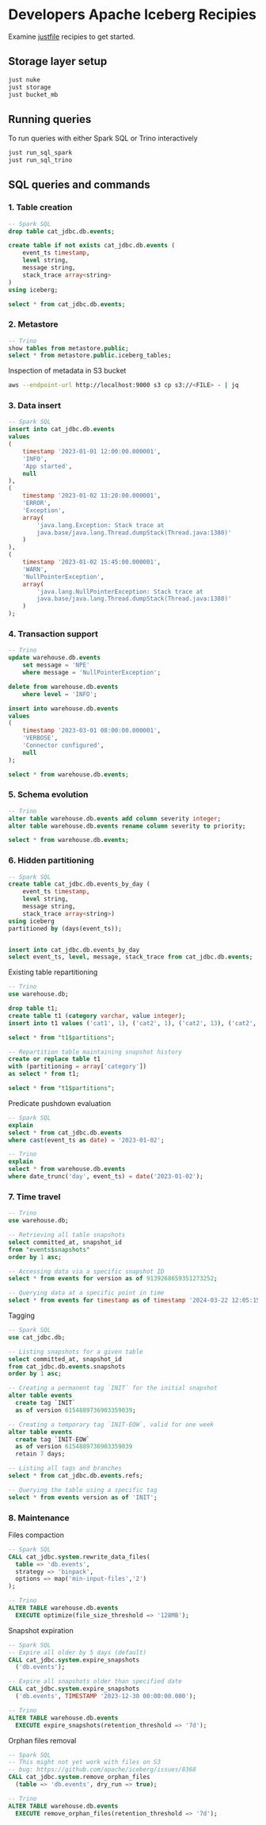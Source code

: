 # Developers Apache Iceberg Recipies
Examine [justfile](./justfile) recipies to get started.

## Storage layer setup
```bash
just nuke
just storage
just bucket_mb
```

## Running queries
To run queries with either Spark SQL or Trino interactively

```bash
just run_sql_spark
just run_sql_trino
```

## SQL queries and commands
### 1. Table creation

```sql
-- Spark SQL
drop table cat_jdbc.db.events;

create table if not exists cat_jdbc.db.events (
    event_ts timestamp,
    level string,
    message string,
    stack_trace array<string>
)
using iceberg;

select * from cat_jdbc.db.events;
```

### 2. Metastore
```sql
-- Trino
show tables from metastore.public;
select * from metastore.public.iceberg_tables;
```
Inspection of metadata in S3 bucket

```bash
aws --endpoint-url http://localhost:9000 s3 cp s3://<FILE> - | jq
```

### 3. Data insert
```sql
-- Spark SQL
insert into cat_jdbc.db.events
values
(
    timestamp '2023-01-01 12:00:00.000001',
    'INFO',
    'App started',
    null
),
(
    timestamp '2023-01-02 13:20:00.000001',
    'ERROR',
    'Exception',
    array(
        'java.lang.Exception: Stack trace at
        java.base/java.lang.Thread.dumpStack(Thread.java:1380)'
    )
),
(
    timestamp '2023-01-02 15:45:00.000001',
    'WARN',
    'NullPointerException',
    array(
        'java.lang.NullPointerException: Stack trace at
        java.base/java.lang.Thread.dumpStack(Thread.java:1380)'
    )
);
```

### 4. Transaction support
```sql
-- Trino
update warehouse.db.events
    set message = 'NPE'
    where message = 'NullPointerException';

delete from warehouse.db.events
    where level = 'INFO';

insert into warehouse.db.events
values
(
    timestamp '2023-03-01 08:00:00.000001',
    'VERBOSE',
    'Connector configured',
    null
);

select * from warehouse.db.events;
```

### 5. Schema evolution
```sql
-- Trino
alter table warehouse.db.events add column severity integer; 
alter table warehouse.db.events rename column severity to priority;

select * from warehouse.db.events;
```

### 6. Hidden partitioning
```sql
-- Spark SQL
create table cat_jdbc.db.events_by_day (
    event_ts timestamp,
    level string,
    message string,
    stack_trace array<string>)
using iceberg
partitioned by (days(event_ts));


insert into cat_jdbc.db.events_by_day
select event_ts, level, message, stack_trace from cat_jdbc.db.events;
```

Existing table repartitioning
```sql
-- Trino
use warehouse.db;

drop table t1;
create table t1 (category varchar, value integer);
insert into t1 values ('cat1', 1), ('cat2', 1), ('cat2', 13), ('cat2', 51);

select * from "t1$partitions";

-- Repartition table maintaining snapshot history
create or replace table t1
with (partitioning = array['category'])
as select * from t1;

select * from "t1$partitions"; 
```

Predicate pushdown evaluation
```sql
-- Spark SQL
explain
select * from cat_jdbc.db.events
where cast(event_ts as date) = '2023-01-02';
```

```sql
-- Trino
explain
select * from warehouse.db.events
where date_trunc('day', event_ts) = date('2023-01-02');
```

### 7. Time travel
```sql
-- Trino
use warehouse.db;

-- Retrieving all table snapshots
select committed_at, snapshot_id
from "events$snapshots"
order by 1 asc;

-- Accessing data via a specific snapshot ID
select * from events for version as of 9139268659351273252;

-- Querying data at a specific point in time
select * from events for timestamp as of timestamp '2024-03-22 12:05:15 UTC';
```
Tagging
```sql
-- Spark SQL
use cat_jdbc.db;

-- Listing snapshots for a given table
select committed_at, snapshot_id
from cat_jdbc.db.events.snapshots
order by 1 asc;

-- Creating a permanent tag `INIT` for the initial snapshot
alter table events
  create tag `INIT`
  as of version 6154889736903359039;

-- Creating a temporary tag `INIT-EOW`, valid for one week
alter table events
  create tag `INIT-EOW`
  as of version 6154889736903359039
  retain 7 days;

-- Listing all tags and branches
select * from cat_jdbc.db.events.refs;

-- Querying the table using a specific tag
select * from events version as of 'INIT';
```

### 8. Maintenance
Files compaction
```sql
-- Spark SQL
CALL cat_jdbc.system.rewrite_data_files(
  table => 'db.events', 
  strategy => 'binpack', 
  options => map('min-input-files','2')
);
```

```sql
-- Trino
ALTER TABLE warehouse.db.events
  EXECUTE optimize(file_size_threshold => '128MB');
```
Snapshot expiration

```sql
-- Spark SQL
-- Expire all older by 5 days (default)
CALL cat_jdbc.system.expire_snapshots
  ('db.events');

-- Expire all snapshots older than specified date
CALL cat_jdbc.system.expire_snapshots
  ('db.events', TIMESTAMP '2023-12-30 00:00:00.000');
```

```sql
-- Trino
ALTER TABLE warehouse.db.events
  EXECUTE expire_snapshots(retention_threshold => '7d');
```

Orphan files removal
```sql
-- Spark SQL
-- This might not yet work with files on S3
-- bug: https://github.com/apache/iceberg/issues/8368
CALL cat_jdbc.system.remove_orphan_files
  (table => 'db.events', dry_run => true);
```

```sql
-- Trino
ALTER TABLE warehouse.db.events
  EXECUTE remove_orphan_files(retention_threshold => '7d');
```